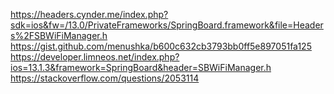 https://headers.cynder.me/index.php?sdk=ios&fw=/13.0/PrivateFrameworks/SpringBoard.framework&file=Headers%2FSBWiFiManager.h
https://gist.github.com/menushka/b600c632cb3793bb0ff5e897051fa125
https://developer.limneos.net/index.php?ios=13.1.3&framework=SpringBoard&header=SBWiFiManager.h
https://stackoverflow.com/questions/2053114
